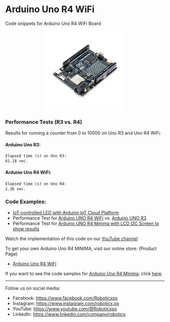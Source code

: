 # Arduino Uno R4 WiFi
Code snippets for Arduino Uno R4 WiFi Board

<p align="center">
<picture>
  <img alt="Arduino UNO R4 MINIMA" src="arduino-uno-r4-wifi.jpg" width="50%" hight="50%">
</picture>
</p>

### Performance Tests (R3 vs. R4)

Results for running a counter from 0 to 10000 on Uno R3 and Uno R4 WiFi:

#### Arduino Uno R3:
```
Elapsed time (s) on Uno R3: 
61.18 sec.
```

#### Arduino Uno R4 WiFi:
```
Elapsed time (s) on Uno R4: 
1.36 sec.
```

### Code Examples:
- [IoT-controlled LED with Arduino IoT Cloud Platform](iot_led.ino)
- Performance Test for [Arduino UNO R4 WiFi](uno_r4_performance_test.ino) vs. [Arduino UNO R3](uno_r3_performance_test.ino)
- Performance Test for [Arduino UNO R4 Minima with LCD I2C Screen to show results](uno_r4_lcd_i2c_screen.ino)

Watch the implementation of this code on our [YouTube channel](https://www.youtube.com/@Roboticxps)

To get your own Arduino Uno R4 MINIMA, visit our online store: (Product Page)

* [Arduino Uno R4 WiFi](https://roboticx.ps/product/arduino-uno-r4-wifi/)

If you want to see the code samples for [Arduino Uno R4 Minima](https://roboticx.ps/product/arduino-uno-r4-minima/), click [here](https://github.com/RoboticXps/arduino-uno-r4-minima.git).


----

Follow us on social media:

* Facebook: https://www.facebook.com/Roboticxps
* Instagram: https://www.instagram.com/roboticx.ps
* YouTube: https://www.youtube.com/@Roboticxps
* LinkedIn: https://www.linkedin.com/company/roboticx
